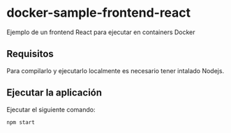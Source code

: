 # docker-sample-frontend-react

Ejemplo de un frontend React para ejecutar en containers Docker

## Requisitos

Para compilarlo y ejecutarlo localmente es necesario tener intalado Nodejs.

## Ejecutar la aplicación

Ejecutar el siguiente comando:

```
npm start
```

